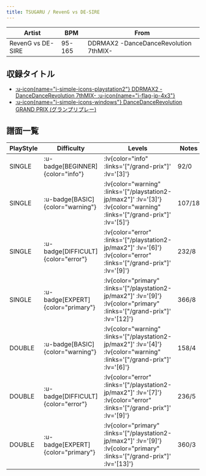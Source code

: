 ```yaml
---
title: TSUGARU / RevenG vs DE-SIRE
---
```


|Artist|BPM|From|
|------|---|----|
|RevenG vs DE-SIRE|95-165|DDRMAX2 -DanceDanceRevolution 7thMIX-|

## 収録タイトル

- [ :u-icon{name="i-simple-icons-playstation2"} DDRMAX2 -DanceDanceRevolution 7thMIX- :u-icon{name="i-flag-jp-4x3"} ](/playstation2-jp/max2)
- [ :u-icon{name="i-simple-icons-windows"} DanceDanceRevolution GRAND PRIX (グランプリプレー)](/grand-prix)

## 譜面一覧

|PlayStyle|Difficulty|Levels|Notes|Movie|
|---------|----------|------|-----|-----|
|SINGLE| :u-badge[BEGINNER]{color="info"} | :lv{color="info" :links='["/grand-prix"]' :lv='[3]'} |92/0||
|SINGLE| :u-badge[BASIC]{color="warning"} | :lv{color="warning" :links='["/playstation2-jp/max2"]' :lv='[3]'}  :lv{color="warning" :links='["/grand-prix"]' :lv='[5]'} |107/18||
|SINGLE| :u-badge[DIFFICULT]{color="error"} | :lv{color="error" :links='["/playstation2-jp/max2"]' :lv='[6]'}  :lv{color="error" :links='["/grand-prix"]' :lv='[9]'} |232/8||
|SINGLE| :u-badge[EXPERT]{color="primary"} | :lv{color="primary" :links='["/playstation2-jp/max2"]' :lv='[9]'}  :lv{color="primary" :links='["/grand-prix"]' :lv='[12]'} |366/8||
|DOUBLE| :u-badge[BASIC]{color="warning"} | :lv{color="warning" :links='["/playstation2-jp/max2"]' :lv='[4]'}  :lv{color="warning" :links='["/grand-prix"]' :lv='[6]'} |158/4||
|DOUBLE| :u-badge[DIFFICULT]{color="error"} | :lv{color="error" :links='["/playstation2-jp/max2"]' :lv='[7]'}  :lv{color="error" :links='["/grand-prix"]' :lv='[9]'} |236/5||
|DOUBLE| :u-badge[EXPERT]{color="primary"} | :lv{color="primary" :links='["/playstation2-jp/max2"]' :lv='[9]'}  :lv{color="primary" :links='["/grand-prix"]' :lv='[13]'} |360/3||

